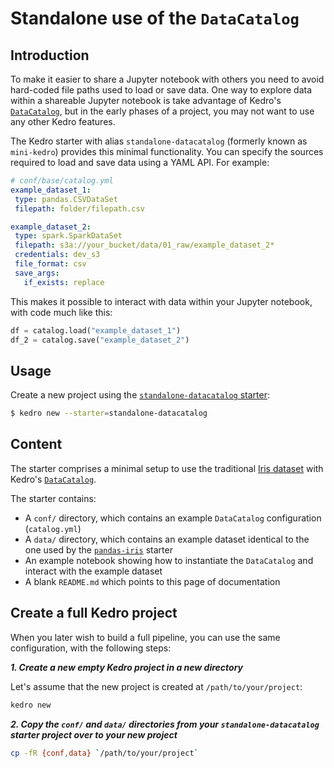 # Standalone use of the `DataCatalog`

## Introduction

To make it easier to share a Jupyter notebook with others you need to avoid hard-coded file paths used to load or save data. One way to explore data within a shareable Jupyter notebook is take advantage of Kedro's [`DataCatalog`](https://kedro.readthedocs.io/en/stable/data/data_catalog.html), but in the early phases of a project, you may not want to use any other Kedro features.

The Kedro starter with alias `standalone-datacatalog` (formerly known as `mini-kedro`) provides this minimal functionality. You can specify the sources required to load and save data using a YAML API. For example:

 ```yaml
# conf/base/catalog.yml
example_dataset_1:
  type: pandas.CSVDataSet
  filepath: folder/filepath.csv

example_dataset_2:
  type: spark.SparkDataSet
  filepath: s3a://your_bucket/data/01_raw/example_dataset_2*
  credentials: dev_s3
  file_format: csv
  save_args:
    if_exists: replace
```

This makes it possible to interact with data within your Jupyter notebook, with code much like this:

```python
df = catalog.load("example_dataset_1")
df_2 = catalog.save("example_dataset_2")
```

## Usage

Create a new project using the [`standalone-datacatalog` starter](https://github.com/quantumblacklabs/kedro-starters/tree/master/standalone-datacatalog):

```bash
$ kedro new --starter=standalone-datacatalog
```

## Content

The starter comprises a minimal setup to use the traditional [Iris dataset](https://www.kaggle.com/uciml/iris) with Kedro's [`DataCatalog`](../data/data_catalog.md).

The starter contains:

* A `conf/` directory, which contains an example `DataCatalog` configuration (`catalog.yml`)
* A `data/` directory, which contains an example dataset identical to the one used by the [`pandas-iris`](https://github.com/quantumblacklabs/kedro-starters/tree/master/pandas-iris) starter
* An example notebook showing how to instantiate the `DataCatalog` and interact with the example dataset
* A blank `README.md` which points to this page of documentation

## Create a full Kedro project

When you later wish to build a full pipeline, you can use the same configuration, with the following steps:

***1. Create a new empty Kedro project in a new directory***

Let's assume that the new project is created at `/path/to/your/project`:

```bash
kedro new
```

***2. Copy the `conf/` and `data/` directories from your `standalone-datacatalog` starter project over to your new project***

```bash
cp -fR {conf,data} `/path/to/your/project`
```
